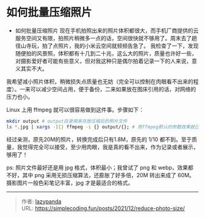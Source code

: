 # 如何批量压缩照片


-   如何批量压缩照片
    现在手机拍照出来的照片体积都很大，而手机厂商提供的云服务空间又有限，拍照片稍微多一点的话，空间很快就不够用了。周末去了趟径山寺玩，拍了点照片，我的小米云空间就频频告急了。
    我检查了一下，发现随便拍的风景照，体积都有十几到二十兆，这么大的照片，质量也许好一些，对摄影爱好者可能有些意义，但对我这种只是偶尔拍着记录一下的人来说，意义其实不大。

我希望减小照片体积，稍微损失点质量也无妨（完全可以控制在肉眼看不出来的程度）。一来可以减少空间占用，便于备份，二来如果放在图床引用的话，对网络的压力也小。

Linux 上用 ffmpeg 就可以很容易做到这件事。步骤如下：

```bash
mkdir output # output目录用来存放压缩后的照片文件 
ls *.jpg | xargs -I{} ffmpeg -i {} output/{}; # 用ffmpeg默认的参数效果就已经很好了
```

经过亲测，原先20M的照片，转换完成后只有1.8M，原先的 1/10
都不到。至于质量，我觉得完全可以接受，至少用肉眼，我是真的看不出来，作为记录或者展示，够用了！

ps: 照片文件最好还是用 jpg 格式，体积最小；我曾试了 png 和
webp，效果都不好，其中 png 采用无损压缩算法，还膨胀了好多倍，20M
转出来成了 60M。摄影图片一般色彩笔记丰富，jpg 才是最适合的格式。


---

> 作者: [lazypanda](https://github.com/wanghuibin0)  
> URL: https://simplecoding.fun/posts/2021/12/reduce-photo-size/  

